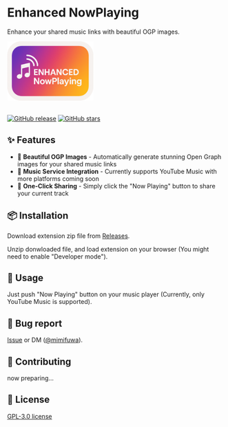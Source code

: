 # Enhanced NowPlaying

Enhance your shared music links with beautiful OGP images.

<img src="./docs/images/logo.png" alt="Enhanced NowPlaying" style="max-width: 200px; margin-bottom: 16px;"/>

[![GitHub release](https://img.shields.io/github/v/release/mimifuwa/enhanced-nowplaying)](https://github.com/mimifuwa/enhanced-nowplaying/releases)
[![GitHub stars](https://img.shields.io/github/stars/mimifuwa/enhanced-nowplaying)](https://github.com/mimifuwa/enhanced-nowplaying/stargazers)

## ✨ Features

- 🎨 **Beautiful OGP Images** - Automatically generate stunning Open Graph images for your shared music links
- 🎵 **Music Service Integration** - Currently supports YouTube Music with more platforms coming soon
- 🔗 **One-Click Sharing** - Simply click the "Now Playing" button to share your current track

## 📦 Installation

Download extension zip file from [Releases](https://github.com/mimifuwa/enhanced-nowplaying/releases).

Unzip donwloaded file, and load extension on your browser (You might need to enable "Developer mode").

## 🚀 Usage

Just push "Now Playing" button on your music player (Currently, only YouTube Music is supported).

## 🐛 Bug report

[Issue](https://github.com/mimifuwa/enhanced-nowplaying/issues) or DM ([@mimifuwa](https://x.com/mimifuwa_dev/)).

## 🤝 Contributing

now preparing...

## 📃 License

[GPL-3.0 license](https://github.com/mimifuwa/enhanced-nowplaying/LICENSE)
